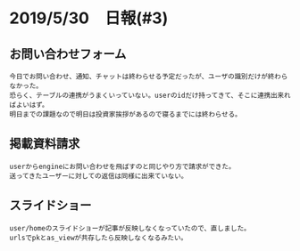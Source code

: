 # 2019/5/30　日報(#3)

お問い合わせフォーム
-

	今日でお問い合わせ、通知、チャットは終わらせる予定だったが、ユーザの識別だけが終わらなかった。
	恐らく、テーブルの連携がうまくいっていない。userのidだけ持ってきて、そこに連携出来ればよいはず。
	明日までの課題なので明日は投資家挨拶があるので寝るまでには終わらせる。
	
掲載資料請求
-
	
	userからengineにお問い合わせを飛ばすのと同じやり方で請求ができた。
	送ってきたユーザーに対しての返信は同様に出来ていない。
	
スライドショー
-
	
	user/homeのスライドショーが記事が反映しなくなっていたので、直しました。
	urlsでpkとas_viewが共存したら反映しなくなるみたい。
